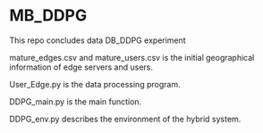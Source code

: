 # MB_DDPG
This repo concludes data DB_DDPG experiment

mature_edges.csv and mature_users.csv is the initial geographical information of edge servers and users.

User_Edge.py is the data processing program.

DDPG_main.py is the main function.

DDPG_env.py describes the environment of the hybrid system.
